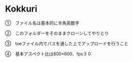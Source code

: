 # Kokkuri

①　ファイル名は基本的に半角英数字

②　このフォルダーをそのままクローンしてやりとり

③　toeファイル内でパスを通した上でアップロードを行うこと

④　基本アスペクト比は800×600、fps３０
